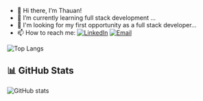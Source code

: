 - 👋 Hi there, I’m Thauan!
- 🌱 I’m currently learning full stack development ...
- 💞️ I'm looking for my first opportunity as a full stack developer...
- 📫 How to reach me: [![LinkedIn](https://img.shields.io/badge/LinkedIn-0077B5?style=for-the-badge&logo=linkedin&logoColor=white)](https://www.linkedin.com/in/thauan-devjr/) [![Email](https://img.shields.io/badge/thawanmaracas@gmail.com-EA4335?style=for-the-badge&logo=gmail&logoColor=white)](mailto:thawanmaracas@gmail.com)

![Top Langs](https://github-readme-stats-git-masterrstaa-rickstaa.vercel.app/api/top-langs/?username=Thauan-S&theme=holi&layout=compact&bg_color=001&border_color=b37b22&text_color=FFF)
## 📊 GitHub Stats

![GitHub stats](https://github-readme-stats.vercel.app/api?username=Thauan-S&hide_title=true&border_color=b37b22&theme=holi&show_icons=true)

  
<!---
Thauan-S/Thauan-S is a ✨ special ✨ repository because its `README.md` (this file) appears on your GitHub profile.
You can click the Preview link to take a look at your changes.
--->
